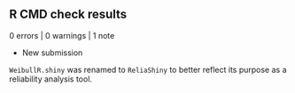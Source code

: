 ## R CMD check results

0 errors | 0 warnings | 1 note

* New submission

`WeibullR.shiny` was renamed to `ReliaShiny` to better reflect its purpose as a reliability analysis tool.
